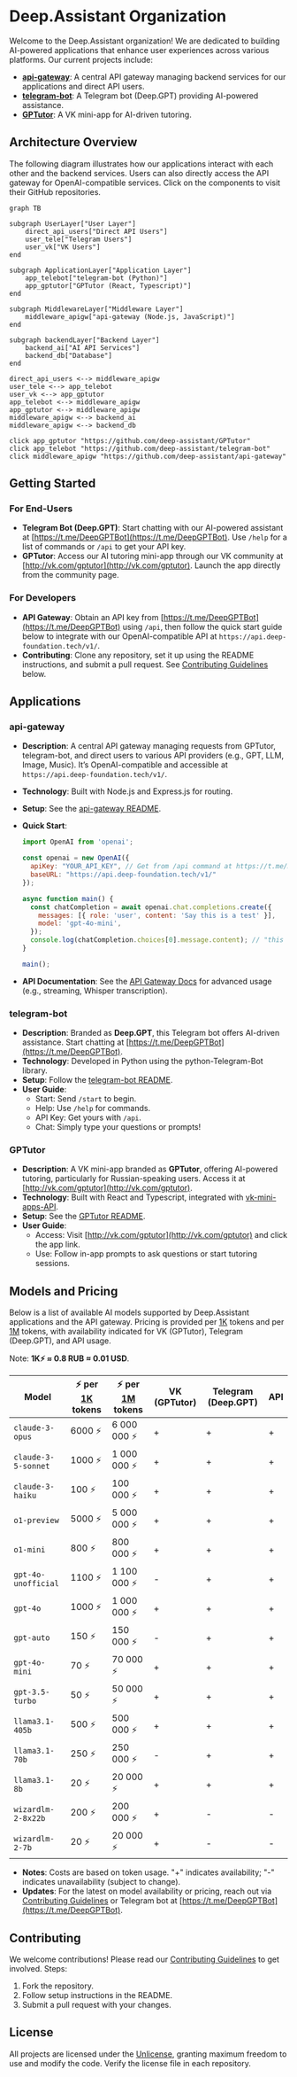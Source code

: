 # Deep.Assistant Organization

Welcome to the Deep.Assistant organization! We are dedicated to building AI-powered applications that enhance user experiences across various platforms. Our current projects include:

- **[api-gateway](https://github.com/deep-assistant/api-gateway)**: A central API gateway managing backend services for our applications and direct API users.
- **[telegram-bot](https://github.com/deep-assistant/telegram-bot)**: A Telegram bot (Deep.GPT) providing AI-powered assistance.
- **[GPTutor](https://github.com/deep-assistant/GPTutor)**: A VK mini-app for AI-driven tutoring.

## Architecture Overview

The following diagram illustrates how our applications interact with each other and the backend services. Users can also directly access the API gateway for OpenAI-compatible services. Click on the components to visit their GitHub repositories.

```mermaid
graph TB

subgraph UserLayer["User Layer"]
    direct_api_users["Direct API Users"]
    user_tele["Telegram Users"]
    user_vk["VK Users"]
end

subgraph ApplicationLayer["Application Layer"]
    app_telebot["telegram-bot (Python)"]
    app_gptutor["GPTutor (React, Typescript)"]
end

subgraph MiddlewareLayer["Middleware Layer"]
    middleware_apigw["api-gateway (Node.js, JavaScript)"]
end

subgraph backendLayer["Backend Layer"]
    backend_ai["AI API Services"]
    backend_db["Database"]
end

direct_api_users <--> middleware_apigw
user_tele <--> app_telebot
user_vk <--> app_gptutor
app_telebot <--> middleware_apigw
app_gptutor <--> middleware_apigw
middleware_apigw <--> backend_ai
middleware_apigw <--> backend_db

click app_gptutor "https://github.com/deep-assistant/GPTutor"
click app_telebot "https://github.com/deep-assistant/telegram-bot"
click middleware_apigw "https://github.com/deep-assistant/api-gateway"
```

## Getting Started

### For End-Users
- **Telegram Bot (Deep.GPT)**: Start chatting with our AI-powered assistant at [https://t.me/DeepGPTBot](https://t.me/DeepGPTBot). Use `/help` for a list of commands or `/api` to get your API key.
- **GPTutor**: Access our AI tutoring mini-app through our VK community at [http://vk.com/gptutor](http://vk.com/gptutor). Launch the app directly from the community page.

### For Developers
- **API Gateway**: Obtain an API key from [https://t.me/DeepGPTBot](https://t.me/DeepGPTBot) using `/api`, then follow the quick start guide below to integrate with our OpenAI-compatible API at `https://api.deep-foundation.tech/v1/`.
- **Contributing**: Clone any repository, set it up using the README instructions, and submit a pull request. See [Contributing Guidelines](#contributing) below.

## Applications

### api-gateway
- **Description**: A central API gateway managing requests from GPTutor, telegram-bot, and direct users to various API providers (e.g., GPT, LLM, Image, Music). It’s OpenAI-compatible and accessible at `https://api.deep-foundation.tech/v1/`.
- **Technology**: Built with Node.js and Express.js for routing.
- **Setup**: See the [api-gateway README](https://github.com/deep-assistant/api-gateway/blob/main/README.md).
- **Quick Start**:
  ```js
  import OpenAI from 'openai';

  const openai = new OpenAI({
    apiKey: "YOUR_API_KEY", // Get from /api command at https://t.me/DeepGPTBot
    baseURL: "https://api.deep-foundation.tech/v1/"
  });

  async function main() {
    const chatCompletion = await openai.chat.completions.create({
      messages: [{ role: 'user', content: 'Say this is a test' }],
      model: 'gpt-4o-mini',
    });
    console.log(chatCompletion.choices[0].message.content); // "this is a test"
  }

  main();
  ```

- **API Documentation**: See the [API Gateway Docs](https://github.com/deep-assistant/telegram-bot/blob/main/docs.md) for advanced usage (e.g., streaming, Whisper transcription).

### telegram-bot
- **Description**: Branded as **Deep.GPT**, this Telegram bot offers AI-driven assistance. Start chatting at [https://t.me/DeepGPTBot](https://t.me/DeepGPTBot).
- **Technology**: Developed in Python using the python-Telegram-Bot library.
- **Setup**: Follow the [telegram-bot README](https://github.com/deep-assistant/telegram-bot/blob/main/README.md).
- **User Guide**: 
  - Start: Send `/start` to begin.
  - Help: Use `/help` for commands.
  - API Key: Get yours with `/api`.
  - Chat: Simply type your questions or prompts!

### GPTutor
- **Description**: A VK mini-app branded as **GPTutor**, offering AI-powered tutoring, particularly for Russian-speaking users. Access it at [http://vk.com/gptutor](http://vk.com/gptutor).
- **Technology**: Built with React and Typescript, integrated with [vk-mini-apps-API](https://github.com/VKCOM/vk-mini-apps-api).
- **Setup**: See the [GPTutor README](https://github.com/deep-assistant/GPTutor/blob/main/README.md).
- **User Guide**:
  - Access: Visit [http://vk.com/gptutor](http://vk.com/gptutor) and click the app link.
  - Use: Follow in-app prompts to ask questions or start tutoring sessions.

## Models and Pricing

Below is a list of available AI models supported by Deep.Assistant applications and the API gateway. Pricing is provided per [1K](https://en.wikipedia.org/wiki/Kilo-) tokens and per [1M](https://en.wikipedia.org/wiki/Mega-) tokens, with availability indicated for VK (GPTutor), Telegram (Deep.GPT), and API usage. 

Note: **1K⚡️ ≈ 0.8 RUB ≈ 0.01 USD**.

| Model                   | ⚡️ per [1K](https://en.wikipedia.org/wiki/Kilo-) tokens | ⚡️ per [1M](https://en.wikipedia.org/wiki/Mega-) tokens | VK (GPTutor) | Telegram (Deep.GPT) | API |
|-------------------------|----------------------------------------------------------------|----------------------------------------------------------------|-------------|---------------------|-----|
| `claude-3-opus`         | 6000 ⚡️                                                        | 6 000 000 ⚡️                                                  | +           | +                   | +   |
| `claude-3-5-sonnet`     | 1000 ⚡️                                                        | 1 000 000 ⚡️                                                  | +           | +                   | +   |
| `claude-3-haiku`        | 100 ⚡️                                                         | 100 000 ⚡️                                                    | +           | +                   | +   |
| `o1-preview`            | 5000 ⚡️                                                        | 5 000 000 ⚡️                                                  | +           | +                   | +   |
| `o1-mini`               | 800 ⚡️                                                         | 800 000 ⚡️                                                    | +           | +                   | +   |
| `gpt-4o-unofficial`     | 1100 ⚡️                                                        | 1 100 000 ⚡️                                                  | -           | +                   | +   |
| `gpt-4o`                | 1000 ⚡️                                                        | 1 000 000 ⚡️                                                  | +           | +                   | +   |
| `gpt-auto`              | 150 ⚡️                                                         | 150 000 ⚡️                                                    | -           | +                   | +   |
| `gpt-4o-mini`           | 70 ⚡️                                                          | 70 000 ⚡️                                                     | +           | +                   | +   |
| `gpt-3.5-turbo`         | 50 ⚡️                                                          | 50 000 ⚡️                                                     | +           | +                   | +   |
| `llama3.1-405b`         | 500 ⚡️                                                         | 500 000 ⚡️                                                    | +           | +                   | +   |
| `llama3.1-70b`          | 250 ⚡️                                                         | 250 000 ⚡️                                                    | -           | +                   | +   |
| `llama3.1-8b`           | 20 ⚡️                                                          | 20 000 ⚡️                                                     | +           | +                   | +   |
| `wizardlm-2-8x22b`      | 200 ⚡️                                                         | 200 000 ⚡️                                                    | +           | -                   | -   |
| `wizardlm-2-7b`         | 20 ⚡️                                                          | 20 000 ⚡️                                                     | +           | -                   | -   |

- **Notes**: Costs are based on token usage. "+" indicates availability; "-" indicates unavailability (subject to change).
- **Updates**: For the latest on model availability or pricing, reach out via [Contributing Guidelines](#contributing) or Telegram bot at [https://t.me/DeepGPTBot](https://t.me/DeepGPTBot).

## Contributing
We welcome contributions! Please read our [Contributing Guidelines](https://github.com/deep-assistant/.github/blob/main/CONTRIBUTING.md) to get involved. Steps:
1. Fork the repository.
2. Follow setup instructions in the README.
3. Submit a pull request with your changes.

## License
All projects are licensed under the [Unlicense](https://unlicense.org/), granting maximum freedom to use and modify the code. Verify the license file in each repository.
